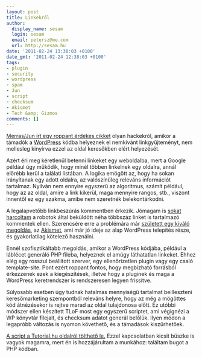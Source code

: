 ```yaml
---
layout: post
title: Linkekről
author:
  display_name: sesam
  login: sesam
  email: petersz@me.com
  url: http://sesam.hu
date: '2011-02-24 13:38:03 +0100'
date_gmt: '2011-02-24 12:38:03 +0100'
tags:
- plugin
- security
- wordpress
- spam
- Jun
- script
- checksum
- Akismet
- Tech &amp; Gizmos
comments: []
---
```


[Merras/Jun írt egy roppant érdekes cikket](http://miyazakijun.hu/keresomarketing/eletveszelyes-wordpress-seo-spamek-amik-kinyirhatjak-a-helyezeseidet.seo) olyan hackekről, amikor a támadók a [WordPress](http://wordpress.org) kódba helyeznek el nemkívánt linkgyűjteményt, nem mellesleg kinyírva ezzel az oldal keresőkben elért helyezését.

Azért éri meg kéretlenül betenni linkeket egy weboldalba, mert a Google például úgy működik, hogy minél többen linkelnek egy oldalra, annál előrébb kerül a találati listában. A logika emögött az, hogy ha sokan irányítanak egy adott oldalra, az valószínűleg releváns információt tartalmaz. Nyilván nem ennyire egyszerű az algoritmus, számít például, hogy az az oldal, amire a link kikerül, maga mennyire rangos, stb., viszont innentől ez egy szakma, amibe nem szeretnék belekontárkodni.

A legalapvetőbb linkbeszúrás kommentben érkezik. Jómagam is [sokat harcoltam](http://sesam.hu/2005/01/24/spambots) a robotok által beküldött néha többszáz linket is tartalmazó kommentek ellen. Szerencsére erre a problémára már [született egy kiváló megoldás](http://sesam.hu/2006/12/06/die-spam-die), az [Akismet](http://akismet.com), ami már jó ideje az alap WordPress telepítés része, és gyakorlatilag kötelező használni.

Ennél szofisztikáltabb megoldás, amikor a WordPress kódjába, például a láblécet generáló PHP fileba, helyeznek el amúgy láthatatlan linkeket. Ehhez elég egy rosszul beállított szerver, egy ellenőrizetlen plugin vagy egy csaló template-site. Pont ezért roppant fontos, hogy megbízható forrásból érkezzenek ezek a kiegészítések, illetve hogy a pluginek és maga a WordPress keretrendszer is rendszeresen legyen frissítve.

Súlyosabb esetben úgy tudnak hatalmas mennyiségű tartalmat beilleszteni keresőmarketing szempontból releváns helyre, hogy az még a mögöttes kód átnézésekor is rejtve marad az oldal tulajdonosa előtt. Ez utóbbi módszer ellen készített TLoF most egy egyszerű scriptet, ami végignézi a WP könyvtár filejait, és checksum adatot generál belőlük. Ilyen módon a legapróbb változás is nyomon követhető, és a támadások kiszűrhetőek.

[A script a Tutorial.hu oldalról tölthető le.](http://www.tutorial.hu/honlap-hackelest-felderito-script) Ezzel kapcsolatban kicsit büszke is vagyok magamra, mert én is hozzájárultam a munkához: találtam bugot a PHP kódban.

